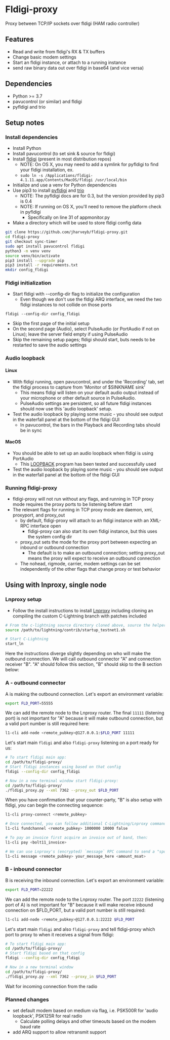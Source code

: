 # Fldigi-proxy

Proxy between TCP/IP sockets over fldigi (HAM radio controller)

## Features

* Read and write from fldigi's RX & TX buffers
* Change basic modem settings
* Start an fldigi instance, or attach to a running instance
* send raw binary data out over fldigi in base64 (and vice versa)

## Dependencies

* Python >= 3.7
* pavucontrol (or similar) and fldigi
* pyfldigi and trio

## Setup notes

### Install dependencies

* Install Python
* Install pavucontrol (to set sink & source for fldigi)
* Install [fldigi](http://www.w1hkj.com/) (present in most distribution repos)
  * NOTE: On OS X, you may need to add a symlink for pyfldigi to find your fldigi installation, ex.
  * `sudo ln -s /Applications/fldigi-4.1.11.app/Contents/MacOS/fldigi /usr/local/bin`
* Initialize and use a venv for Python dependencies
* Use pip3 to install [pyfldigi](https://pythonhosted.org/pyfldigi/index.html) and [trio](https://trio.readthedocs.io/en/stable/)
  * NOTE: The pyfldigi docs are for 0.3, but the version provided by pip3 is 0.4
  * NOTE: If running on OS X, you'll need to remove the platform check in pyfldigi
    * Specifically on line 31 of appmonitor.py
* Make a directory which will be used to store fldigi config data

````bash
git clone https://github.com/jharveyb/fldigi-proxy.git
cd fldigi-proxy
git checkout sync-timer
sudo apt install pavucontrol fldigi
python3 -m venv venv
source venv/bin/activate
pip3 install --upgrade pip
pip3 install -r requirements.txt
mkdir config_fldigi
````

### Fldigi initialization

* Start fldigi with --config-dir flag to initialize the configuration
  * Even though we don't use the fldigi ARQ interface, we need the two fldigi instances to not collide on those ports

`fldigi --config-dir config_fldigi`

* Skip the first page of the initial setup
* On the second page (Audio), select PulseAudio (or PortAudio if not on Linux); leave the server field empty if using PulseAudio
* Skip the remaining setup pages; fldigi should start, buts needs to be restarted to save the audio settings

### Audio loopback

#### Linux

* With fldigi running, open pavucontrol, and under the 'Recording' tab, set the fldigi process to capture from 'Monitor of $SINKNAME sink'
  * This means fldigi will listen on your default audio output instead of your microphone or other default source in PulseAudio.
  * PulseAudio settings are persistent, so all future fldigi instances should now use this 'audio loopback' setup.
* Test the audio loopback by playing some music - you should see output in the waterfall panel at the bottom of the fldigi GUI
  * In pavucontrol, the bars in the Playback and Recording tabs should be in sync

#### MacOS

* You should be able to set up an audio loopback when fldigi is using PortAudio
  * This [LOOPBACK](https://rogueamoeba.com/loopback/) program has been tested and successfully used
* Test the audio loopback by playing some music - you should see output in the waterfall panel at the bottom of the fldigi GUI

### Running fldigi-proxy

* fldigi-proxy will not run without any flags, and running in TCP proxy mode requires the proxy ports to be listening before start
* The relevant flags for running in TCP proxy mode are daemon, xml, proxyport, and proxy_out
  * by default, fldigi-proxy will attach to an fldigi instance with an XML-RPC interface open
    * fldigi-proxy can also start its own fldigi instance, but this uses the system config dir
  * proxy_out sets the mode for the proxy port between expecting an inbound or outbound connection
    * The default is to make an outbound connection; setting proxy_out means the proxy will expect to receive an outbound connection
  * The nohead, rigmode, carrier, modem settings can be set independently of the other flags that change proxy or test behavior


## Using with lnproxy, single node

### Lnproxy setup

* Follow the install instructions to install [Lnproxy](https://github.com/willcl-ark/lnproxy) including cloning an compiling the custom C-Lightning branch with patches included


```bash
# From the c-lightning source directory cloned above, source the helper scripts
source /path/to/lightning/contrib/startup_testnet1.sh

# Start C-Lightning
start_ln
```

Here the instructions diverge slightly depending on who will make the outbound connection. We will call outbound connector "A" and connection receiver "B". "A" should follow this section, "B" should skip to the B section below:

### A - outbound connector

A is making the outbound connection. Let's export an environment variable:

```bash
export FLD_PORT=55555
```

We can add the remote node to the Lnproxy router. The final `11111` (listening port) is not important for "A" because it will make outbound connection, but a valid port number is still required here:

```bash
l1-cli add-node <remote_pubkey>@127.0.0.1:$FLD_PORT 11111
```

Let's start main `fldigi` and also `fldigi-proxy` listening on a port ready for us:

```bash
# To start fldigi main app:
cd /path/to/fldigi-proxy/
# Start fldigi instances using based on that config
fldigi --config-dir config_fldigi

# Now in a new terminal window start fldigi-proxy:
cd /path/to/fldigi-proxy/
./fldigi_proxy.py --xml 7362 --proxy_out $FLD_PORT
```

When you have confirmation that your counter-party, "B" is also setup with fldigi, _you_ can begin the connecting sequence:

```bash
l1-cli proxy-connect <remote_pubkey>

# Once connected, you can follow additional C-Lightning/Lnproxy commands, e.g.:
l1-cli fundchannel <remote_pubkey> 1000000 10000 false

# To pay an invoice first acquire an invoice out of band, then:
l1-cli pay <bolt11_invoice>

# We can use Lnproxy's (encrypted) `message` RPC command to send a "spontaneous send" style payment, where no invoice is required upfront:
l1-cli message <remote_pubkey> your_message_here <amount_msat>
```

### B - inbound connector

B is receiving the inbound connection. Let's export an environment variable:

```bash
export FLD_PORT=22222
```

We can add the remote node to the Lnproxy router. The port `22222` (listening port of A) is not important for "B" because it will make receive inbound connection on $FLD_PORT, but a valid port number is still required:

```bash
l1-cli add-node <remote_pubkey>@127.0.0.1:22222 $FLD_PORT
```

Let's start main `fldigi` and also `fldigi-proxy` and tell fldigi-proxy which port to proxy to when it receives a signal from fldigi:

```bash
# To start fldigi main app:
cd /path/to/fldigi-proxy/
# Start fldigi based on that config
fldigi --config-dir config_fldigi

# Now in a new terminal window
cd /path/to/fldigi-proxy/
./fldigi_proxy.py --xml 7362 --proxy_in $FLD_PORT
```

Wait for incoming connection from the radio


### Planned changes

* set default modem based on medium via flag, i.e. PSK500R for 'audio loopback', PSK125R for real radio
  * Calculate polling delays and other timeouts based on the modem baud rate
* add ARQ support to allow retransmit support
